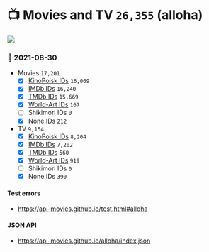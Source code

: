 # :tv: Movies and TV `26,355` (alloha)

<a href="https://API-Movies.github.io"><img src="https://API-Movies.github.io/banner.png?cache"></a>

### :date: 2021-08-30
- Movies `17,201`
  - [x] <a href="https://API-Movies.github.io/alloha/movie_kinopoisk_ids.json">KinoPoisk IDs</a> `16,069`
  - [x] <a href="https://API-Movies.github.io/alloha/movie_imdb_ids.json">IMDb IDs</a> `16,240`
  - [x] <a href="https://API-Movies.github.io/alloha/movie_tmdb_ids.json">TMDb IDs</a> `15,669`
  - [x] <a href="https://API-Movies.github.io/alloha/movie_world_art_ids.json">World-Art IDs</a> `167`
  - [ ] Shikimori IDs `0`
  - [x] None IDs `212`
- TV `9,154`
  - [x] <a href="https://API-Movies.github.io/alloha/tv_kinopoisk_ids.json">KinoPoisk IDs</a> `8,204`
  - [x] <a href="https://API-Movies.github.io/alloha/tv_imdb_ids.json">IMDb IDs</a> `7,202`
  - [x] <a href="https://API-Movies.github.io/alloha/tv_tmdb_ids.json">TMDb IDs</a> `560`
  - [x] <a href="https://API-Movies.github.io/alloha/tv_world_art_ids.json">World-Art IDs</a> `919`
  - [ ] Shikimori IDs `0`
  - [x] None IDs `390`
#### Test errors
- <a href='https://api-movies.github.io/test.html#alloha'>https://api-movies.github.io/test.html#alloha</a>
#### JSON API
- <a href='https://api-movies.github.io/alloha/index.json'>https://api-movies.github.io/alloha/index.json</a>
